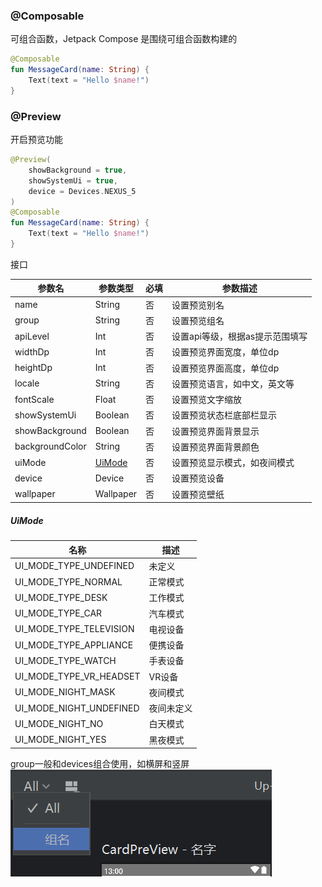 ### @Composable
可组合函数，Jetpack Compose 是围绕可组合函数构建的
```kotlin
@Composable
fun MessageCard(name: String) {
    Text(text = "Hello $name!")
}
```
### @Preview
开启预览功能
```kotlin
@Preview(
    showBackground = true,
    showSystemUi = true,
    device = Devices.NEXUS_5
)
@Composable
fun MessageCard(name: String) {
    Text(text = "Hello $name!")
}
```
接口

| 参数名  | 参数类型  | 必填 | 参数描述 | 
|  ----  | ----  |  ----  | ----  |
| name  | String | 否  | 设置预览别名 |
| group  | String | 否  | 设置预览组名 |
| apiLevel  | Int | 否  | 设置api等级，根据as提示范围填写 |
| widthDp  | Int | 否  | 设置预览界面宽度，单位dp |
| heightDp  | Int | 否  | 设置预览界面高度，单位dp |
| locale  | String | 否  | 设置预览语言，如中文，英文等 |
| fontScale  | Float | 否  | 设置预览文字缩放 |
| showSystemUi  | Boolean | 否  | 设置预览状态栏底部栏显示 |
| showBackground  | Boolean | 否  | 设置预览界面背景显示 |
| backgroundColor  | String | 否  | 设置预览界面背景颜色 |
| uiMode  | [UiMode](#uimode) | 否  | 设置预览显示模式，如夜间模式 |
| device  | Device | 否  | 设置预览设备 |
| wallpaper  | Wallpaper | 否  | 设置预览壁纸 |

##### UiMode
| 名称 | 描述 | 
|  ----  | ----  |
| UI_MODE_TYPE_UNDEFINED | 未定义 | 
| UI_MODE_TYPE_NORMAL | 正常模式 |
| UI_MODE_TYPE_DESK | 工作模式 |
| UI_MODE_TYPE_CAR | 汽车模式 |
| UI_MODE_TYPE_TELEVISION | 电视设备 |
| UI_MODE_TYPE_APPLIANCE | 便携设备 |
| UI_MODE_TYPE_WATCH | 手表设备 |
| UI_MODE_TYPE_VR_HEADSET  | VR设备 |
| UI_MODE_NIGHT_MASK | 夜间模式 |
| UI_MODE_NIGHT_UNDEFINED  | 夜间未定义 |
| UI_MODE_NIGHT_NO  | 白天模式 |
| UI_MODE_NIGHT_YES  | 黑夜模式 |

group一般和devices组合使用，如横屏和竖屏
![group_name](../../img/compose/preview_group_name.png)